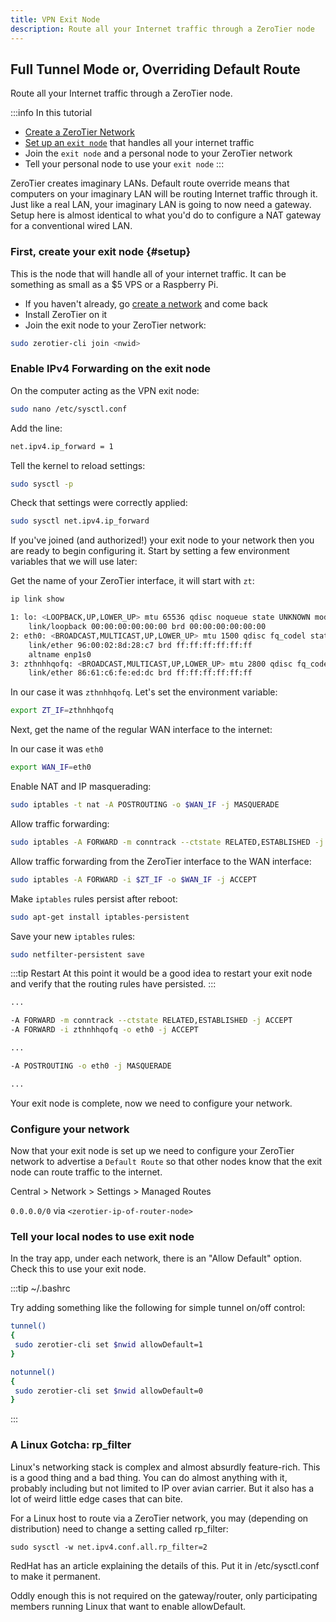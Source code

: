 ```yaml
---
title: VPN Exit Node
description: Route all your Internet traffic through a ZeroTier node
---
```


## Full Tunnel Mode or, Overriding Default Route

Route all your Internet traffic through a ZeroTier node.

:::info In this tutorial

- [Create a ZeroTier Network](./start.md)
- [Set up an `exit node`](exitnode#setup) that handles all your internet traffic
- Join the `exit node` and a personal node to your ZeroTier network
- Tell your personal node to use your `exit node`
:::

ZeroTier creates imaginary LANs. Default route override means that computers on your imaginary LAN will be routing Internet traffic through it. Just like a real LAN, your imaginary LAN is going to now need a gateway. Setup here is almost identical to what you'd do to configure a NAT gateway for a conventional wired LAN.

### First, create your exit node {#setup}

This is the node that will handle all of your internet traffic. It can be something as small as a $5 VPS or a Raspberry Pi.

- If you haven't already, go [create a network](./start.md) and come back
- Install ZeroTier on it
- Join the exit node to your ZeroTier network:

```sh
sudo zerotier-cli join <nwid>
```

### Enable IPv4 Forwarding on the exit node

On the computer acting as the VPN exit node:

```sh
sudo nano /etc/sysctl.conf
```

Add the line:

```sh title="/etc/sysctl.conf"
net.ipv4.ip_forward = 1
```

Tell the kernel to reload settings:

```sh
sudo sysctl -p
```

Check that settings were correctly applied:

```sh
sudo sysctl net.ipv4.ip_forward
```

If you've joined (and authorized!) your exit node to your network then you are ready to begin configuring it. Start by setting a few environment variables that we will use later:

Get the name of your ZeroTier interface, it will start with `zt`:

```sh
ip link show
```

```sh
1: lo: <LOOPBACK,UP,LOWER_UP> mtu 65536 qdisc noqueue state UNKNOWN mode DEFAULT group default qlen 1000
    link/loopback 00:00:00:00:00:00 brd 00:00:00:00:00:00
2: eth0: <BROADCAST,MULTICAST,UP,LOWER_UP> mtu 1500 qdisc fq_codel state UP mode DEFAULT group default qlen 1000
    link/ether 96:00:02:8d:28:c7 brd ff:ff:ff:ff:ff:ff
    altname enp1s0
3: zthnhhqofq: <BROADCAST,MULTICAST,UP,LOWER_UP> mtu 2800 qdisc fq_codel state UNKNOWN mode DEFAULT group default qlen 1000
    link/ether 86:61:c6:fe:ed:dc brd ff:ff:ff:ff:ff:ff
```

In our case it was `zthnhhqofq`. Let's set the environment variable:

```sh
export ZT_IF=zthnhhqofq
```

Next, get the name of the regular WAN interface to the internet:

In our case it was `eth0`

```sh
export WAN_IF=eth0
```

Enable NAT and IP masquerading:

```sh
sudo iptables -t nat -A POSTROUTING -o $WAN_IF -j MASQUERADE
```

Allow traffic forwarding:

```sh
sudo iptables -A FORWARD -m conntrack --ctstate RELATED,ESTABLISHED -j ACCEPT
```

Allow traffic forwarding from the ZeroTier interface to the WAN interface:

```sh
sudo iptables -A FORWARD -i $ZT_IF -o $WAN_IF -j ACCEPT
```

Make `iptables` rules persist after reboot:

```sh
sudo apt-get install iptables-persistent
```

Save your new `iptables` rules:

```sh
sudo netfilter-persistent save
```

:::tip Restart
At this point it would be a good idea to restart your exit node and verify that the routing rules have persisted.
:::

```sh title="sudo iptables-save"
...

-A FORWARD -m conntrack --ctstate RELATED,ESTABLISHED -j ACCEPT
-A FORWARD -i zthnhhqofq -o eth0 -j ACCEPT

...

-A POSTROUTING -o eth0 -j MASQUERADE

...
```

Your exit node is complete, now we need to configure your network.

### Configure your network

Now that your exit node is set up we need to configure your ZeroTier network to advertise a `Default Route` so that other nodes know that the exit node can route traffic to the internet.

Central > Network > Settings > Managed Routes

`0.0.0.0/0` via `<zerotier-ip-of-router-node>`

### Tell your local nodes to use exit node

In the tray app, under each network, there is an "Allow Default" option. Check this to use your exit node. 

:::tip ~/.bashrc

Try adding something like the following for simple tunnel on/off control:

```sh
tunnel()
{
 sudo zerotier-cli set $nwid allowDefault=1
}

notunnel()
{
 sudo zerotier-cli set $nwid allowDefault=0
}
```

:::

### A Linux Gotcha: rp_filter

Linux's networking stack is complex and almost absurdly feature-rich. This is a good thing and a bad thing. You can do almost anything with it, probably including but not limited to IP over avian carrier. But it also has a lot of weird little edge cases that can bite.

For a Linux host to route via a ZeroTier network, you may (depending on distribution) need to change a setting called rp_filter:

`sudo sysctl -w net.ipv4.conf.all.rp_filter=2`

RedHat has an article explaining the details of this. Put it in /etc/sysctl.conf to make it permanent.

Oddly enough this is not required on the gateway/router, only participating members running Linux that want to enable allowDefault.
